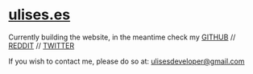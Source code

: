 # [ulises.es](https://ulises.es)

Currently building the website, in the meantime check my <a href="https://github.com/ulisesdeveloper" target="_blank">GITHUB</a> // <a href="https://reddit.com/user/ulisesdeveloper" target="_blank">REDDIT</a> // <a href="https://x.com/ulisesdev" target="_blank">TWITTER</a>

If you wish to contact me, please do so at: <a href="ulisesdeveloper@gmail.com" target="_blank">ulisesdeveloper@gmail.com</a>

